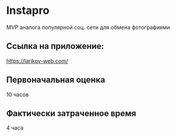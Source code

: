 # Instapro

MVP аналога популярной соц. сети для обмена фотографиями

## Ссылка на приложение:

https://larikov-web.com/

## Первоначальная оценка

10 часов

## Фактически затраченное время

4 часа
